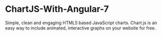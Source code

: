 # ChartJS-With-Angular-7
Simple, clean and engaging HTML5 based JavaScript charts. Chart.js is an easy way to include animated, interactive graphs on your website for free.
